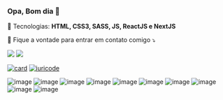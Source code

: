 ### Opa, Bom dia 👋


<p align="left">
  🦄 Tecnologias: <strong>HTML, CSS3, SASS, JS, ReactJS e NextJS</strong>
</p>
<!--
<p align="left">
  💼 Ferramentas: <strong>Coloque as suas ferramentas de trabalho.</strong>
</p>
-->

<p align="left">
  💌 Fique a vontade para entrar em contato comigo ⤵️
</p>

<p align="left">
  <a href="https://joaomichael912@gmail.com" alt="Gmail">
  <img src="https://img.shields.io/badge/-Gmail-FF0000?style=flat-square&labelColor=FF0000&logo=gmail&logoColor=white&link=LINK-DO-SEU-EMAIL" /></a>

  <a href="https://www.instagram.com/michael_lima02/" alt="Instagram">
  <img src="https://img.shields.io/badge/-Instagram-DF0174?style=flat-square&labelColor=DF0174&logo=instagram&logoColor=white&link=LINK-DO-SEU-INSTAGRAM"/></a>

[![card](https://github-readme-stats.vercel.app/api?username=M1CH4EL-ux2&theme=radical)](https://github.com/M1CH4EL-ux2/)
[![iuricode](https://github-readme-stats.vercel.app/api/top-langs/?username=M1CH4EL-ux2&hide=html&layout=compact&theme=radical)](https://github.com/M1CH4EL-ux2/)
  
  ![image](https://img.shields.io/badge/HTML5-E34F26?style=for-the-badge&logo=html5&logoColor=white)
  ![image](https://img.shields.io/badge/CSS3-1572B6?style=for-the-badge&logo=css3&logoColor=white)
  ![image](https://img.shields.io/badge/Sass-CC6699?style=for-the-badge&logo=sass&logoColor=white)
  ![image](https://img.shields.io/badge/JavaScript-F7DF1E?style=for-the-badge&logo=javascript&logoColor=white)
  ![image](https://img.shields.io/badge/TypeScript-007ACC?style=for-the-badge&logo=typescript&logoColor=white)
  ![image](https://img.shields.io/badge/React-20232A?style=for-the-badge&logo=react&logoColor=61DAFB)
  ![image](https://img.shields.io/badge/Node.js-43853D?style=for-the-badge&logo=node.js&logoColor=white)
  ![image](https://img.shields.io/badge/Express.js-404D59?style=for-the-badge)
  ![image](https://img.shields.io/badge/MongoDB-4EA94B?style=for-the-badge&logo=mongodb&logoColor=white)
  ![image](https://img.shields.io/badge/Git-E34F26?style=for-the-badge&logo=git&logoColor=white)
  
